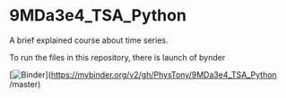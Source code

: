 # 9MDa3e4_TSA_Python
A brief explained course about time series.

To run the files in this repository, there is launch of bynder

[![Binder](https://mybinder.org/badge_logo.svg)](https://mybinder.org/v2/gh/PhysTony/9MDa3e4_TSA_Python
/master)
